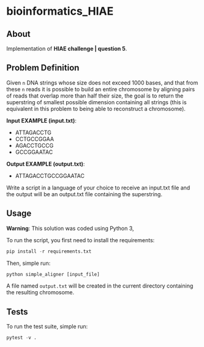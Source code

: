 # bioinformatics_HIAE

## About

Implementation of **HIAE challenge | question 5**.

## Problem Definition

Given `n` DNA strings whose size does not exceed
1000 bases, and that from these `n` reads it is
possible to build an entire chromosome by
aligning pairs of reads that overlap more than
half their size, the goal is to return the
superstring of smallest possible dimension containing
all strings (this is equivalent in this problem to
being able to reconstruct a chromosome).

**Input EXAMPLE (input.txt)**:
- ATTAGACCTG
- CCTGCCGGAA
- AGACCTGCCG
- GCCGGAATAC

**Output EXAMPLE (output.txt)**:
- ATTAGACCTGCCGGAATAC

Write a script in a language of your choice to receive an input.txt file and the output will be an output.txt file containing the superstring.

## Usage

**Warning**: This solution was coded using Python 3,

To run the script, you first need to install
the requirements:

```python
pip install -r requirements.txt
```

Then, simple run:
```python
python simple_aligner [input_file]
```

A file named `output.txt` will be created in the
current directory containing the resulting
chromosome.

## Tests

To run the test suite, simple run:
```python
pytest -v .
```
